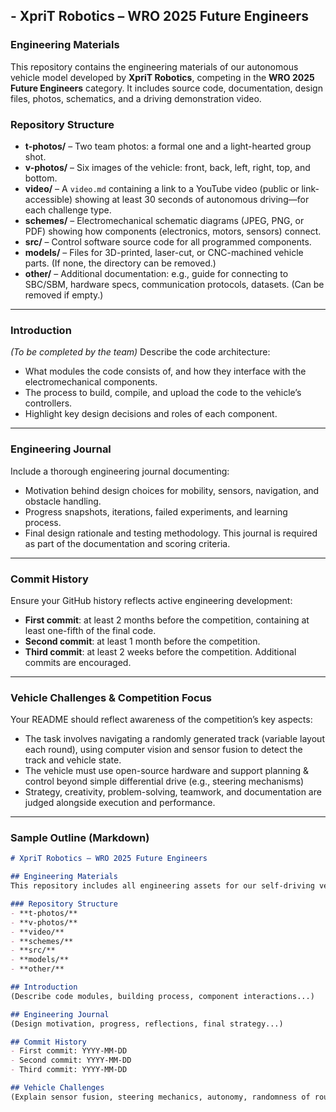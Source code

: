 
## - XpriT Robotics – WRO 2025 Future Engineers

### Engineering Materials

This repository contains the engineering materials of our autonomous vehicle model developed by **XpriT Robotics**, competing in the **WRO 2025 Future Engineers** category. It includes source code, documentation, design files, photos, schematics, and a driving demonstration video.

### Repository Structure

* **t-photos/** – Two team photos: a formal one and a light-hearted group shot.
* **v-photos/** – Six images of the vehicle: front, back, left, right, top, and bottom.
* **video/** – A `video.md` containing a link to a YouTube video (public or link-accessible) showing at least 30 seconds of autonomous driving—for each challenge type. 
* **schemes/** – Electromechanical schematic diagrams (JPEG, PNG, or PDF) showing how components (electronics, motors, sensors) connect. 
* **src/** – Control software source code for all programmed components.
* **models/** – Files for 3D-printed, laser-cut, or CNC-machined vehicle parts. (If none, the directory can be removed.)
* **other/** – Additional documentation: e.g., guide for connecting to SBC/SBM, hardware specs, communication protocols, datasets. (Can be removed if empty.)

---

### Introduction

*(To be completed by the team)*
Describe the code architecture:

* What modules the code consists of, and how they interface with the electromechanical components.
* The process to build, compile, and upload the code to the vehicle’s controllers.
* Highlight key design decisions and roles of each component.

---

### Engineering Journal

Include a thorough engineering journal documenting:

* Motivation behind design choices for mobility, sensors, navigation, and obstacle handling.
* Progress snapshots, iterations, failed experiments, and learning process.
* Final design rationale and testing methodology.
  This journal is required as part of the documentation and scoring criteria.

---

### Commit History

Ensure your GitHub history reflects active engineering development:

* **First commit**: at least 2 months before the competition, containing at least one-fifth of the final code.
* **Second commit**: at least 1 month before the competition.
* **Third commit**: at least 2 weeks before the competition.
  Additional commits are encouraged.

---

### Vehicle Challenges & Competition Focus

Your README should reflect awareness of the competition’s key aspects:

* The task involves navigating a randomly generated track (variable layout each round), using computer vision and sensor fusion to detect the track and vehicle state. 
* The vehicle must use open-source hardware and support planning & control beyond simple differential drive (e.g., steering mechanisms)
* Strategy, creativity, problem-solving, teamwork, and documentation are judged alongside execution and performance. 

---

### Sample Outline (Markdown)

```markdown
# XpriT Robotics – WRO 2025 Future Engineers

## Engineering Materials
This repository includes all engineering assets for our self-driving vehicle...

### Repository Structure
- **t-photos/**
- **v-photos/**
- **video/**
- **schemes/**
- **src/**
- **models/**
- **other/**

## Introduction
(Describe code modules, building process, component interactions...)

## Engineering Journal
(Design motivation, progress, reflections, final strategy...)

## Commit History
- First commit: YYYY-MM-DD
- Second commit: YYYY-MM-DD
- Third commit: YYYY-MM-DD

## Vehicle Challenges
(Explain sensor fusion, steering mechanics, autonomy, randomness of rounds...)


